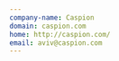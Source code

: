 ```yaml
---
company-name: Caspion
domain: caspion.com
home: http://caspion.com/
email: aviv@caspion.com
---
```




